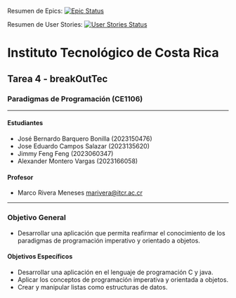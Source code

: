 Resumen de Epics:
[![Epic Status](https://dev.azure.com/Tareas-CE1106/19261266-b380-47c7-9691-c7104b1053da/9410d459-fa3e-49c3-a2c2-1b3fe665f194/_apis/work/boardbadge/158326a9-d45d-4992-8795-0e8053a56803?columnOptions=1)](https://dev.azure.com/Tareas-CE1106/19261266-b380-47c7-9691-c7104b1053da/_boards/board/t/9410d459-fa3e-49c3-a2c2-1b3fe665f194/Microsoft.EpicCategory/)

Resumen de User Stories:
[![User Stories Status](https://dev.azure.com/Tareas-CE1106/19261266-b380-47c7-9691-c7104b1053da/9410d459-fa3e-49c3-a2c2-1b3fe665f194/_apis/work/boardbadge/b7a3d50c-9a0c-4433-82ac-362582c60386?columnOptions=1)](https://dev.azure.com/Tareas-CE1106/19261266-b380-47c7-9691-c7104b1053da/_boards/board/t/9410d459-fa3e-49c3-a2c2-1b3fe665f194/Microsoft.RequirementCategory/)

# Instituto Tecnológico de Costa Rica

## Tarea 4 - breakOutTec

### Paradigmas de Programación (CE1106)

---

#### Estudiantes

- José Bernardo Barquero Bonilla (2023150476)
- Jose Eduardo Campos Salazar (2023135620)
- Jimmy Feng Feng (2023060347)
- Alexander Montero Vargas (2023166058)

#### Profesor

- Marco Rivera Meneses <marivera@itcr.ac.cr>

---

### Objetivo General

- Desarrollar una aplicación que permita reafirmar el conocimiento de los paradigmas de programación imperativo y orientado a objetos.

#### Objetivos Específicos

- Desarrollar una aplicación en el lenguaje de programación C y java.
- Aplicar los conceptos de programación imperativa y orientada a objetos.
- Crear y manipular listas como estructuras de datos.
 
